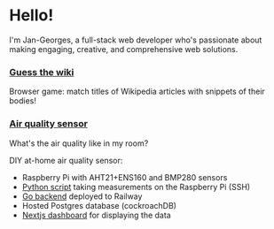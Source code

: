 # Hello!

I'm Jan-Georges, a full-stack web developer who's passionate about making engaging, creative, and comprehensive web solutions.


### <a href=https://guess-the-wiki.vercel.app/>Guess the wiki</a>
Browser game: match titles of Wikipedia articles with snippets of their bodies!

### <a href=https://janbalin.fyi/air-quality/>Air quality sensor</a>
What's the air quality like in my room?

DIY at-home air quality sensor:
- Raspberry Pi with AHT21+ENS160 and BMP280 sensors
- <a href=https://github.com/djbalin/raspberry-pi>Python script</a> taking measurements on the Raspberry Pi (SSH)
- <a href=https://github.com/djbalin/air-quality-backend >Go backend</a> deployed to Railway
- Hosted Postgres database (cockroachDB)
- <a href=https://github.com/djbalin/freezer>Nextjs dashboard</a> for displaying the data



<!--
**djbalin/djbalin** is a ✨ _special_ ✨ repository because its `README.md` (this file) appears on your GitHub profile.

Here are some ideas to get you started:

- 🔭 I’m currently working on ...
- 🌱 I’m currently learning ...
- 👯 I’m looking to collaborate on ...
- 🤔 I’m looking for help with ...
- 💬 Ask me about ...
- 📫 How to reach me: ...
- 😄 Pronouns: ...
- ⚡ Fun fact: ...
-->
